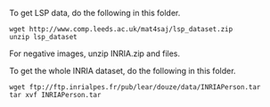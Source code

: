 To get LSP data, do the following in this folder.
```
wget http://www.comp.leeds.ac.uk/mat4saj/lsp_dataset.zip
unzip lsp_dataset
```        

For negative images, unzip INRIA.zip and files.

To get the whole INRIA dataset, do the following in this folder.
```
wget ftp://ftp.inrialpes.fr/pub/lear/douze/data/INRIAPerson.tar
tar xvf INRIAPerson.tar
```
